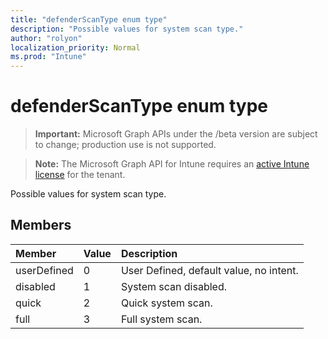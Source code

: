```yaml
---
title: "defenderScanType enum type"
description: "Possible values for system scan type."
author: "rolyon"
localization_priority: Normal
ms.prod: "Intune"
---
```


# defenderScanType enum type

> **Important:** Microsoft Graph APIs under the /beta version are subject to change; production use is not supported.

> **Note:** The Microsoft Graph API for Intune requires an [active Intune license](https://go.microsoft.com/fwlink/?linkid=839381) for the tenant.

Possible values for system scan type.

## Members
|Member|Value|Description|
|:---|:---|:---|
|userDefined|0|User Defined, default value, no intent.|
|disabled|1|System scan disabled.|
|quick|2|Quick system scan.|
|full|3|Full system scan.|





